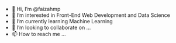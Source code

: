 - 👋 Hi, I’m @faizahmp
- 👀 I’m interested in Front-End Web Development and Data Science
- 🌱 I’m currently learning Machine Learning
- 💞️ I’m looking to collaborate on ...
- 📫 How to reach me ...

<!---
faizahmp/faizahmp is a ✨ special ✨ repository because its `README.md` (this file) appears on your GitHub profile.
You can click the Preview link to take a look at your changes.
--->
